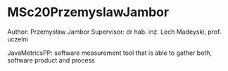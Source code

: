 # MSc20PrzemyslawJambor

Author: Przemysław Jambor
Supervisor: dr hab. inż. Lech Madeyski, prof. uczelni

JavaMetricsPP: software measurement tool that is able to gather both, software product and process